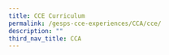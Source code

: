 ```yaml
---
title: CCE Curriculum
permalink: /gesps-cce-experiences/CCA/cce/
description: ""
third_nav_title: CCA
---
```

